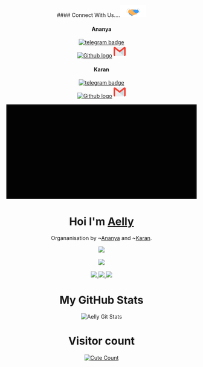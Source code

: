 
<div align="center">
#### Connect With Us....<img src="https://github.com/anunicn47/anunicn47/blob/main/Assets/Handshake.gif" height="32px">



#### Ananya
[![telegram badge](https://img.shields.io/badge/Telegram-30302f?style=flat&logo=telegram)](https://t.me/an_unic_orn_47)<br>
[<img src="https://github.githubassets.com/images/modules/logos_page/GitHub-Mark.png" alt="Github logo" width="34">](https://github.com/anunicn47) [<img 
src="https://github.com/anunicn47/anunicn47/blob/main/Assets/Gmail.svg" alt="Gmail logo" height="32">]( mailto:itsme.ananya47@gmail.com )
#### Karan
[![telegram badge](https://img.shields.io/badge/Telegram-30302f?style=flat&logo=telegram)](https://t.me/kkara9009)<br>
[<img src="https://github.githubassets.com/images/modules/logos_page/GitHub-Mark.png" alt="Github logo" width="34">](https://github.com/kkara9009) [<img 
src="https://github.com/anunicn47/anunicn47/blob/main/Assets/Gmail.svg" alt="Gmail logo" height="32">]( mailto:kkara9009@gmail.com )





<div margin-left: 400px align="center" width="600">

<img src="https://github.com/anunicn47/anunicn47/blob/main/HEHECODE.gif" alt=" Hello <𝚌𝚘𝚍𝚎𝚛𝚜/> " width="1200" height="250"/>
</div>

<div align="center" width="50">
  <div align="center">
  <h1>Hoi I'm <a href="https://github.com/AellyRbot">Aelly</a></h1>
  <p>Organanisation by ~<a href="https://github.com/anunicn47">Ananya</a> and ~<a href="https://github.com/kkara9009">Karan</a>.</p>
</div>
</p>
<p align="center">
<img src="https://readme-typing-svg.herokuapp.com?color=1C71FA&width=420&lines=A+Passionate+Developers+From+India%E2%9C%8C%EF%B8%8F;Working+on+Backend%E2%9D%A4%EF%B8%8F;Working+on+Frontend%E2%9D%A4%EF%B8%8F;Better+Command+over+Telegram+and+Whatsapp%E2%9D%A4%EF%B8%8F">
</p>
<p align="center">
  <a href="https://t.me/an_unic_or_n47"><img src="https://telegra.ph//file/3c97c3d969dde31608d0c.jpg"></a>
  <p align="center">
<a href="https://telegram.me/kkara9009">
    <img src="https://img.shields.io/badge/Telegram-grey?style=for-the-badge&logo=telegram"/>
  </a>  
 </a>
  <a href="https://github.com/kkara9009">
    <img src="https://img.shields.io/github/followers/kkara9009?label=GitHub&logo=github&style=for-the-badge&color=blue"/>
  </a>
  <a href="https://github.com/anunicn47">
    <img src="https://img.shields.io/github/followers/anunicn47?label=GitHub&logo=github&style=for-the-badge&color=blue"/>
  </a>
  
  

# My GitHub Stats

![Aelly Git Stats](https://github-readme-stats.vercel.app/api?username=Aelly&include_all_commits=true&count_private=true&theme=highcontrast)


# Visitor count
<a href="https://t.me/hodackaX"><img alt="Cute Count" src="https://count.getloli.com/get/@Aelly?theme=rule34" /></a>

